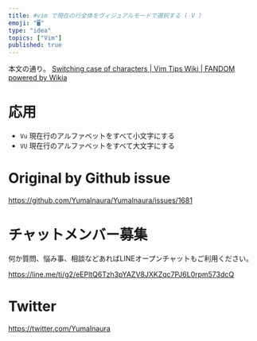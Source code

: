 ```yaml
---
title: #vim で現在の行全体をヴィジュアルモードで選択する ( V )
emoji: "🖥"
type: "idea"
topics: ["Vim"]
published: true
---
```


本文の通り。
[Switching case of characters | Vim Tips Wiki | FANDOM powered by Wikia](https://vim.fandom.com/wiki/Switching_case_of_characters)
# 応用
- `Vu` 現在行のアルファベットをすべて小文字にする
- `VU` 現在行のアルファベットをすべて大文字にする

# Original by Github issue

https://github.com/YumaInaura/YumaInaura/issues/1681








<!-- Update From Qiita API -->

# チャットメンバー募集


何か質問、悩み事、相談などあればLINEオープンチャットもご利用ください。

https://line.me/ti/g2/eEPltQ6Tzh3pYAZV8JXKZqc7PJ6L0rpm573dcQ





# Twitter


https://twitter.com/YumaInaura


<!-- Update From Qiita API -->


